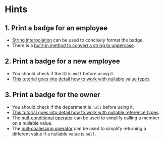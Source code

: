 # Hints

## 1. Print a badge for an employee

- [String interpolation][string-interpolation] can be used to concisely format the badge.
- There is a [built-in method to convert a string to uppercase][toupper].

## 2. Print a badge for a new employee

- You should check if the ID is `null` before using it.
- [This tutorial goes into detail how to work with nullable value types][nullable-types-tutorial].

## 3. Print a badge for the owner

- You should check if the department is `null` before using it.
- [This tutorial goes into detail how to work with nullable reference types][nullable-reference-types-tutorial].
- The [null-conditional operator][null-conditional-operator] can be used to simplify calling a member on a nullable value.
- The [null-coalescing operator][null-coalescing-operator] can be used to simplify returning a different value if a nullable value is `null`.

[string-interpolation]: https://csharp.net-tutorials.com/operators/the-string-interpolation-operator/
[null-coalescing-operator]: https://csharp.net-tutorials.com/operators/the-null-coalescing-operator/
[null-conditional-operator]: https://docs.microsoft.com/en-us/dotnet/csharp/language-reference/operators/conditional-operator
[nullable-types-tutorial]: https://csharp.net-tutorials.com/data-types/nullable-types/
[nullable-reference-types-tutorial]: https://docs.microsoft.com/en-us/archive/msdn-magazine/2018/february/essential-net-csharp-8-0-and-nullable-reference-types
[toupper]: https://docs.microsoft.com/en-us/dotnet/api/system.string.toupper